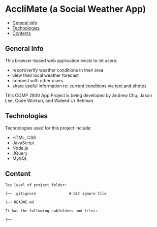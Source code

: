 # AccliMate (a Social Weather App)

- [General info](#general-info)
- [Technologies](#technologies)
- [Contents](#content)

## General Info

This browser-based web application exists to let users:
- report/verify weather conditions in their area
- view their local weather forecast
- connect with other users 
- share useful information re: current conditions via text and photos

This COMP 2800 App Project is being developed by Andrew Chu, Jason Lee, Code Workun, and Waleed Ur Rehman

## Technologies

Technologies used for this project include:

- HTML, CSS
- JavaScript
- Node.js
- JQuery
- MySQL

## Content

```
Top level of project folder:

├── .gitignore               # Git ignore file

├── README.md

It has the following subfolders and files:

├──

